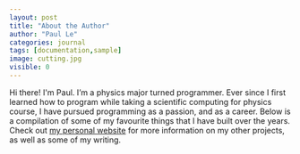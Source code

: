 ```yaml
---
layout: post
title: "About the Author"
author: "Paul Le"
categories: journal
tags: [documentation,sample]
image: cutting.jpg
visible: 0
---
```


Hi there! I'm Paul. I’m a physics major turned programmer. Ever since I first learned how to program while taking a scientific computing for physics course, I have pursued programming as a passion, and as a career. Below is a compilation of some of my favourite things that I have built over the years. Check out [my personal website](https://www.lenpaul.com/) for more information on my other projects, as well as some of my writing.
